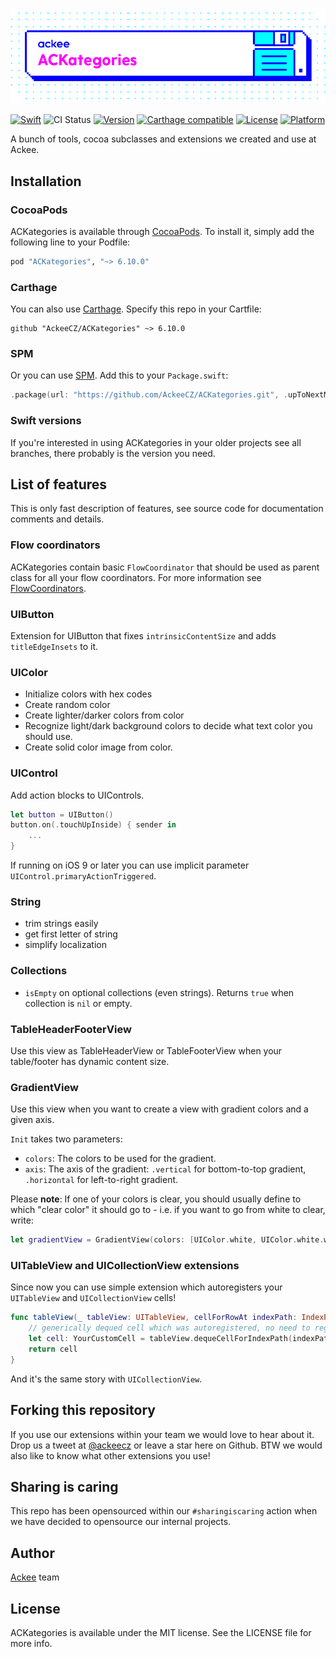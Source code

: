 ![ackee|ACKategories](Resources/cover-image.png)

[![Swift](https://img.shields.io/badge/swift-5.2-orange.svg)](https://github.com/AckeeCZ/ACKategories)
![CI Status](https://github.com/AckeeCZ/ACKategories/workflows/Tests/badge.svg)
[![Version](https://img.shields.io/cocoapods/v/ACKategories.svg?style=flat)](http://cocoapods.org/pods/ACKategories)
[![Carthage compatible](https://img.shields.io/badge/Carthage-compatible-4BC51D.svg?style=flat)](https://github.com/Carthage/Carthage)
[![License](https://img.shields.io/cocoapods/l/ACKategories.svg?style=flat)](http://cocoapods.org/pods/ACKategories)
[![Platform](https://img.shields.io/cocoapods/p/ACKategories.svg?style=flat)](http://cocoapods.org/pods/ACKategories)

A bunch of tools, cocoa subclasses and extensions we created and use at Ackee.

## Installation

### CocoaPods

ACKategories is available through [CocoaPods](http://cocoapods.org). To install it, simply add the following line to your Podfile:

```ruby
pod "ACKategories", "~> 6.10.0"
```

### Carthage

You can also use [Carthage](https://github.com/Carthage/Carthage). Specify this repo in your Cartfile:

```
github "AckeeCZ/ACKategories" ~> 6.10.0
```

### SPM

Or you can use [SPM](https://github.com/apple/swift-package-manager). Add this to your `Package.swift`: 

```swift
.package(url: "https://github.com/AckeeCZ/ACKategories.git", .upToNextMajor(from: "6.10.0")),
```


### Swift versions
If you're interested in using ACKategories in your older projects see all branches, there probably is the version you need.

## List of features
This is only fast description of features, see source code for documentation comments and details.

### Flow coordinators

ACKategories contain basic `FlowCoordinator` that should be used as parent class for all your flow coordinators. For more information see [FlowCoordinators](Documentation/FlowCoordinators.md).

### UIButton
Extension for UIButton that fixes `intrinsicContentSize` and adds `titleEdgeInsets` to it.

### UIColor
- Initialize colors with hex codes
- Create random color
- Create lighter/darker colors from color
- Recognize light/dark background colors to decide what text color you should use.
- Create solid color image from color.

### UIControl
Add action blocks to UIControls.
```swift
let button = UIButton()
button.on(.touchUpInside) { sender in
    ...
}
```
If running on iOS 9 or later you can use implicit parameter `UIControl.primaryActionTriggered`.

### String
- trim strings easily
- get first letter of string
- simplify localization

### Collections
- `isEmpty` on optional collections (even strings). Returns `true` when collection is `nil` or empty.

### TableHeaderFooterView
Use this view as TableHeaderView or TableFooterView when your table/footer has dynamic content size.

### GradientView
Use this view when you want to create a view with gradient colors and a given axis.

`Init` takes two parameters:
- `colors`: The colors to be used for the gradient.
- `axis`: The axis of the gradient: `.vertical` for bottom-to-top gradient, `.horizontal` for left-to-right gradient.

Please **note**: If one of your colors is clear, you should usually define to which "clear color" it should go to - i.e. if you want to go from white to clear, write:
```swift
let gradientView = GradientView(colors: [UIColor.white, UIColor.white.withAlphaComponent(0)], axis: .vertical)
```

### UITableView and UICollectionView extensions
Since now you can use simple extension which autoregisters your `UITableView` and `UICollectionView` cells!
```swift
func tableView(_ tableView: UITableView, cellForRowAt indexPath: IndexPath) -> UITableViewCell {
    // generically dequed cell which was autoregistered, no need to register your cells in advance
    let cell: YourCustomCell = tableView.dequeCellForIndexPath(indexPath)
    return cell
}
```
And it's the same story with `UICollectionView`.

## Forking this repository 
If you use our extensions within your team we would love to hear about it. Drop us a tweet at [@ackeecz][1] or leave a star here on Github. BTW we would also like to know what other extensions you use!

## Sharing is caring
This repo has been opensourced within our `#sharingiscaring` action when we have decided to opensource our internal projects.

## Author

[Ackee](https://ackee.cz) team

## License

ACKategories is available under the MIT license. See the LICENSE file for more info.

[1]:	https://twitter.com/AckeeCZ
